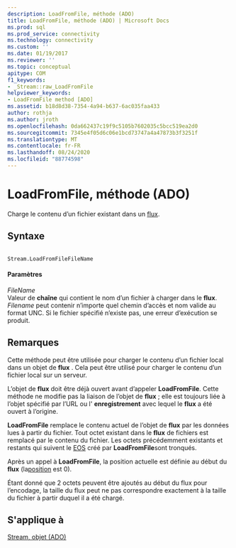 ```yaml
---
description: LoadFromFile, méthode (ADO)
title: LoadFromFile, méthode (ADO) | Microsoft Docs
ms.prod: sql
ms.prod_service: connectivity
ms.technology: connectivity
ms.custom: ''
ms.date: 01/19/2017
ms.reviewer: ''
ms.topic: conceptual
apitype: COM
f1_keywords:
- _Stream::raw_LoadFromFile
helpviewer_keywords:
- LoadFromFile method [ADO]
ms.assetid: b18d8d38-7354-4a94-b637-6ac035faa433
author: rothja
ms.author: jroth
ms.openlocfilehash: 0da662437c19f9c5105b7602035c5bcc519ea2d0
ms.sourcegitcommit: 7345e4f05d6c06e1bcd73747a4a47873b3f3251f
ms.translationtype: MT
ms.contentlocale: fr-FR
ms.lasthandoff: 08/24/2020
ms.locfileid: "88774598"
---
```

# <a name="loadfromfile-method-ado"></a>LoadFromFile, méthode (ADO)
Charge le contenu d’un fichier existant dans un [flux](./stream-object-ado.md).  
  
## <a name="syntax"></a>Syntaxe  
  
```  
  
Stream.LoadFromFileFileName  
```  
  
#### <a name="parameters"></a>Paramètres  
 *FileName*  
 Valeur de **chaîne** qui contient le nom d’un fichier à charger dans le **flux**. *Filename* peut contenir n’importe quel chemin d’accès et nom valide au format UNC. Si le fichier spécifié n’existe pas, une erreur d’exécution se produit.  
  
## <a name="remarks"></a>Remarques  
 Cette méthode peut être utilisée pour charger le contenu d’un fichier local dans un objet de **flux** . Cela peut être utilisé pour charger le contenu d’un fichier local sur un serveur.  
  
 L’objet de **flux** doit être déjà ouvert avant d’appeler **LoadFromFile**. Cette méthode ne modifie pas la liaison de l’objet de **flux** ; elle est toujours liée à l’objet spécifié par l’URL ou l' **enregistrement** avec lequel le **flux** a été ouvert à l’origine.  
  
 **LoadFromFile** remplace le contenu actuel de l’objet de **flux** par les données lues à partir du fichier. Tout octet existant dans le **flux** de fichiers est remplacé par le contenu du fichier. Les octets précédemment existants et restants qui suivent le [EOS](./eos-property.md) créé par **LoadFromFile**sont tronqués.  
  
 Après un appel à **LoadFromFile**, la position actuelle est définie au début du **flux** (la[position](./position-property-ado.md) est 0).  
  
 Étant donné que 2 octets peuvent être ajoutés au début du flux pour l’encodage, la taille du flux peut ne pas correspondre exactement à la taille du fichier à partir duquel il a été chargé.  
  
## <a name="applies-to"></a>S'applique à  
 [Stream, objet (ADO)](./stream-object-ado.md)